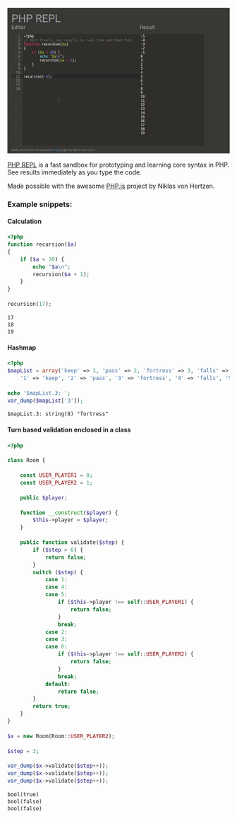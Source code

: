 ![Quick Demo](demo.gif)

[PHP REPL](https://rsxdalv.github.io/php-repl/) is a fast sandbox for prototyping and learning core syntax in PHP. See results immediately as you type the code.

Made possible with the awesome [PHP.js](https://github.com/niklasvh/php.js) project by Niklas von Hertzen.

### Example snippets:

#### Calculation
```PHP
<?php
function recursion($a)
{
    if ($a < 20) {
        echo "$a\n";
        recursion($a + 1);
    }
}

recursion(17);
```
```
17
18
19
```

#### Hashmap
```PHP
<?php
$mapList = array('keep' => 1, 'pass' => 2, 'fortress' => 3, 'falls' => 4, 'hall' => 5, 'stadium' => 6, 'grove' => 7, 
    '1' => 'keep', '2' => 'pass', '3' => 'fortress', '4' => 'falls', '5' => 'hall', '6' => 'stadium', '7' => 'grove');

echo '$mapList.3: ';
var_dump($mapList['3']);
```
```
$mapList.3: string(8) "fortress"
```

#### Turn based validation enclosed in a class
```PHP
<?php

class Room {

    const USER_PLAYER1 = 0;
    const USER_PLAYER2 = 1;

    public $player;

    function __construct($player) {
        $this->player = $player;
    }

    public function validate($step) {
        if ($step > 6) {
            return false;
        }
        switch ($step) {
            case 1:
            case 4:
            case 5:
                if ($this->player !== self::USER_PLAYER1) {
                    return false;
                }
                break;
            case 2:
            case 3:
            case 6:
                if ($this->player !== self::USER_PLAYER2) {
                    return false;
                }
                break;
            default:
                return false;
        }
        return true;
    }
}

$x = new Room(Room::USER_PLAYER2);

$step = 3;

var_dump($x->validate($step++));
var_dump($x->validate($step++));
var_dump($x->validate($step++));

```
```
bool(true)
bool(false)
bool(false)
```